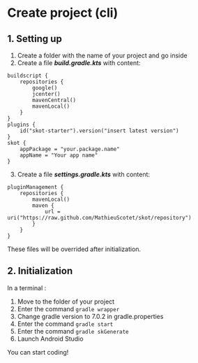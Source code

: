 # Create project (cli)
## 1. Setting up
1. Create a folder  with the name of your project and go inside
2. Create a file ***build.gradle.kts*** with content: 
```
buildscript {
 	repositories {
		google()
		jcenter()
		mavenCentral()
		mavenLocal()
	}
}
plugins {
	id("skot-starter").version("insert latest version")
}
skot {
	appPackage = "your.package.name"
	appName = "Your app name"
}
```
3. Create a file ***settings.gradle.kts*** with content:
```
pluginManagement {
	repositories {
		mavenLocal()
		maven {
			url = uri("https://raw.github.com/MathieuScotet/skot/repository")
		}
	}	
}
```
These files will be overrided after initialization.

## 2. Initialization
In a terminal : 
1. Move to the folder of your project
2. Enter the command `gradle wrapper`
3. Change gradle version to 7.0.2 in gradle.properties   
4. Enter the command `gradle start`
5. Enter the command `gradle skGenerate`
6. Launch Android Studio

You can start coding!
